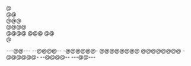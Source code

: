    @    
  @@    
 @@@    
@@@@    
    @@@@
    @@@ 
    @@  
    @   


---@@---
--@@@@--
-@@@@@@-
@@@@@@@@
@@@@@@@@
-@@@@@@-
--@@@@--
---@@---
